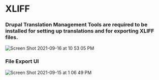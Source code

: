 # XLIFF


### Drupal Translation Management Tools are required to be installed for setting up translations and for exporting XLIFF files.

![Screen Shot 2021-09-16 at 10 53 05 PM](https://user-images.githubusercontent.com/8332986/133726676-27c3adb5-cfb2-4d41-8509-0c203adbf509.png)


### File Export UI

![Screen Shot 2021-09-15 at 1 06 49 PM](https://user-images.githubusercontent.com/8332986/133494571-934f68f5-5d1a-42b6-9ea9-5a6cd4153afd.png)

